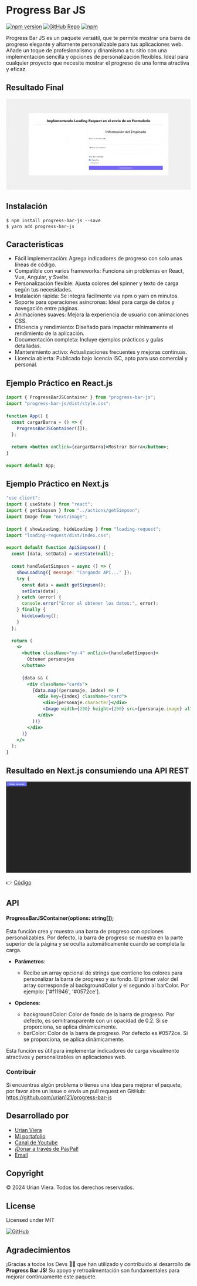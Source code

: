 # Progress Bar JS

[![npm version](https://img.shields.io/npm/v/progress-bar-js.svg?style=flat-square)](https://www.npmjs.com/package/progress-bar-js)
[![GitHub Repo](https://img.shields.io/badge/repository-GitHub-blue?style=flat-square&logo=github)](https://github.com/urian121/progress-bar-js)
[![npm](https://img.shields.io/npm/dt/progress-bar-js.svg)](https://www.npmjs.com/package/progress-bar-js)

Progress Bar JS es un paquete versátil, que te permite mostrar una barra de progreso elegante y altamente personalizable para tus aplicaciones web. Añade un toque de profesionalismo y dinamismo a tu sitio con una implementación sencilla y opciones de personalización flexibles. Ideal para cualquier proyecto que necesite mostrar el progreso de una forma atractiva y eficaz.

## Resultado Final

![demo](https://raw.githubusercontent.com/urian121/imagenes-proyectos-github/master/Loading-Request-formulario.gif)

## Instalación

    $ npm install progress-bar-js --save
    $ yarn add progress-bar-js

## Caracteristicas

- Fácil implementación: Agrega indicadores de progreso con solo unas líneas de código.
- Compatible con varios frameworks: Funciona sin problemas en React, Vue, Angular, y Svelte.
- Personalización flexible: Ajusta colores del spinner y texto de carga según tus necesidades.
- Instalación rápida: Se integra fácilmente via npm o yarn en minutos.
- Soporte para operaciones asíncronas: Ideal para carga de datos y navegación entre páginas.
- Animaciones suaves: Mejora la experiencia de usuario con animaciones CSS.
- Eficiencia y rendimiento: Diseñado para impactar mínimamente el rendimiento de la aplicación.
- Documentación completa: Incluye ejemplos prácticos y guías detalladas.
- Mantenimiento activo: Actualizaciones frecuentes y mejoras continuas.
- Licencia abierta: Publicado bajo licencia ISC, apto para uso comercial y personal.

## Ejemplo Práctico en React.js

```jsx
import { ProgressBarJSContainer } from "progress-bar-js";
import "progress-bar-js/dist/style.css";

function App() {
  const cargarBarra = () => {
    ProgressBarJSContainer([]);
  };

  return <button onClick={cargarBarra}>Mostrar Barra</button>;
}

export default App;
```

## Ejemplo Práctico en Next.js

```jsx
"use client";
import { useState } from "react";
import { getSimpson } from "../actions/getSimpson";
import Image from "next/image";

import { showLoading, hideLoading } from "loading-request";
import "loading-request/dist/index.css";

export default function ApiSimpson() {
  const [data, setData] = useState(null);

  const handleGetSimpson = async () => {
    showLoading({ message: "Cargando API..." });
    try {
      const data = await getSimpson();
      setData(data);
    } catch (error) {
      console.error("Error al obtener los datos:", error);
    } finally {
      hideLoading();
    }
  };

  return (
    <>
      <button className="my-4" onClick={handleGetSimpson}>
        Obtener personajes
      </button>

      {data && (
        <div className="cards">
          {data.map((personaje, index) => (
            <div key={index} className="card">
              <div>{personaje.character}</div>
              <Image width={200} height={200} src={personaje.image} alt={personaje.character} />
            </div>
          ))}
        </div>
      )}
    </>
  );
}
```

## Resultado en Next.js consumiendo una API REST

![](https://raw.githubusercontent.com/urian121/imagenes-proyectos-github/master/loading-request-con-nextjs.gif)

👉 [Código](https://github.com/urian121/loading-request-con-nextjs)

## API

#### ProgressBarJSContainer(options: string[]);

Esta función crea y muestra una barra de progreso con opciones personalizables. Por defecto, la barra de progreso se muestra en la parte superior de la página y se oculta automáticamente cuando se completa la carga.

- **Parámetros**:

  - Recibe un array opcional de strings que contiene los colores para personalizar la barra de progreso y su fondo. El primer valor del array corresponde al backgroundColor y el segundo al barColor. Por ejemplo: ['#f11946', '#0572ce'].

- **Opciones**:
  - backgroundColor: Color de fondo de la barra de progreso. Por defecto, es semitransparente con un opacidad de 0.2. Si se proporciona, se aplica dinámicamente.
  - barColor: Color de la barra de progreso. Por defecto es #0572ce. Si se proporciona, se aplica dinámicamente.

Esta función es útil para implementar indicadores de carga visualmente atractivos y personalizables en aplicaciones web.

### Contribuir

Si encuentras algún problema o tienes una idea para mejorar el paquete, por favor abre un issue o envía un pull request en GitHub: https://github.com/urian121/progress-bar-js

## Desarrollado por

- [Urian Viera](https://github.com/urian123)
- [Mi portafolio](https://www.urianviera.com)
- [Canal de Youtube](https://www.youtube.com/WebDeveloperUrianViera)
- [¡Donar a través de PayPal!](https://www.paypal.com/donate/?hosted_button_id=4SV78MQJJH3VE)
- [Email](mailto:urian1213viera@gmail.com)

## Copyright

© 2024 Urian Viera. Todos los derechos reservados.

## License

Licensed under MIT

[![GitHub](https://img.shields.io/badge/GitHub-urian121/loading--request-181717?logo=github&style=flat-square)](https://github.com/urian121/loading-request)

## Agradecimientos

¡Gracias a todos los Devs 👨‍💻 que han utilizado y contribuido al desarrollo de **Progress Bar JS**! Su apoyo y retroalimentación son fundamentales para mejorar continuamente este paquete.
